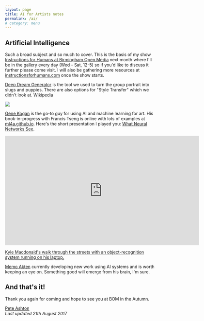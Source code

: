```yaml
---
layout: page
title: AI for Artists notes
permalink: /ai/
# category: menu
---
```


## Artificial Intelligence

Such a broad subject and so much to cover. This is the basis of my show [Instructions for Humans at Birmingham Open Media](http://www.bom.org.uk/event/instructions-for-humans/) next month where I'll be in the gallery every day (Wed - Sat, 12-5) so if you'd like to discuss it further please come visit. I will also be gathering more resources at [instructionsforhumans.com](http://instructionsforhumans.com) once the show starts.

[Deep Dream Generator](https://deepdreamgenerator.com) is the tool we used to turn the group portrait into slugs and puppies. There are also options for "Style Transfer" which we didn't look at. [Wikipedia](https://en.wikipedia.org/wiki/DeepDream)

![](http://peteashton.com/images/dream_qviki86p1q0.jpg)

[Gene Kogan](http://genekogan.com) is the go-to guy for using AI and machine learning for art. His book-in-progress with Francis Tseng is online with lots of examples at [ml4a.github.io](http://ml4a.github.io). Here's the short presentation I played you: [What Neural Networks See](https://experiments.withgoogle.com/ai/what-neural-nets-see).

<iframe width="640" height="360" src="https://www.youtube-nocookie.com/embed/Gu0MkmynWkw?rel=0" frameborder="0" allowfullscreen></iframe>

[Kyle Macdonald's walk through the streets with an object-recognition system running on his laptop.](https://vimeo.com/146492001)  

[Memo Akten](http://www.memo.tv) currently developing new work using AI systems and is worth keeping an eye on. Something good will emerge from his brain, I'm sure. 

## And that's it! 

Thank you again for coming and hope to see you at BOM in the Autumn. 

[Pete Ashton](http://peteashton.com)   
*Last updated 21th August 2017*